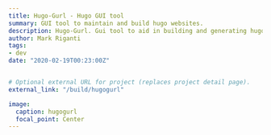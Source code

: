 ```yaml
---
title: Hugo-Gurl - Hugo GUI tool
summary: GUI tool to maintain and build hugo websites.
description: Hugo-Gurl. Gui tool to aid in building and generating hugo static websites by Mark Riganti 
author: Mark Riganti 
tags:
- dev
date: "2020-02-19T00:23:00Z"


# Optional external URL for project (replaces project detail page).
external_link: "/build/hugogurl"

image:
  caption: hugogurl
  focal_point: Center
---
```







